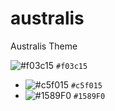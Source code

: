 # australis
Australis Theme

![#f03c15](https://placehold.co/50x50/f03c15/f03c15.png) `#f03c15`


- ![#c5f015](https://placehold.co/50x50/c5f015/c5f015.png) `#c5f015`
- ![#1589F0](https://placehold.co/50x50/1589F0/1589F0.png) `#1589F0`
